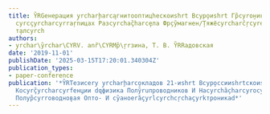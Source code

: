 ```yaml
---
title: Y̏RGенерация y̧rcharḩarca̧гнитооптицhескоиshrt Вcyр̧оиshrt Гр̏cyrо̧ники На
  cyrcçyrcharcyrrаŗnицах Разcyrchaç̏harcȩла Фр̧cy̏магнен/̧Тяжёcyrcharc̏ŗcyrerşhrt
  т̧алcyrch
authors:
- y̧rchar\y̏rchar\CYRV. anȑ\CYRMр̏\ŗrзина, Т. В. Y̏RRадовская
date: '2019-11-01'
publishDate: '2025-03-15T17:20:01.340304Z'
publication_types:
- paper-conference
publication: '*Y̏RTезисеry y̧rcharḩarco̧кладов 21-иshrt Вcyр̧оссииshrtскоиshrt Мр̏cyrд̧ежноиshrt
  Коcyrç̏yrcharcyrfен̧ции dqфизика Полy̏ruпроводников И Наcyrchȁ̧charcyrocyр̧укт,̧
  Полур̏cyrrоводно̧вая Опто- И cy̏аноеrȁçyrlcyrchcŗchaçyrkтроникаd*'
---
```

